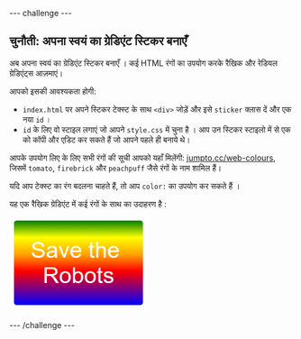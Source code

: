 --- challenge ---

## चुनौती: अपना स्वयं का ग्रेडिएंट स्टिकर बनाएँ

अब अपना स्वयं का ग्रेडिएंट स्टिकर बनाएँ । कई HTML रंगों का उपयोग करके रैखिक और रेडियल ग्रेडिएंट्स आज़माएं।

आपको इसकी आवश्यकता होगी:

+ `index.html` पर अपने स्टिकर टेक्स्ट के साथ `<div>` जोड़ें और इसे `sticker` क्लास दें और एक नया `id` ।
+ `id` के लिए वो स्टाइल लगाएं जो आपने `style.css` में चुना है । आप उन स्टिकर स्टाइलो में से एक को कॉपी और एडिट कर सकते हैं जो आपने पहले ही बनाये थे। 

आपके उपयोग लिए के लिए सभी रंगों की सूची आपको यहाँ मिलेंगी: [jumpto.cc/web-colours](http://jumpto.cc/web-colours), जिसमें `tomato`, `firebrick` और `peachpuff` जैसे रंगों के नाम शामिल हैं।

यदि आप टेक्स्ट का रंग बदलना चाहते हैं, तो आप `color:` का उपयोग कर सकते हैं ।

यह एक रैखिक ग्रेडिएंट में कई रंगों के साथ का उदाहरण है :

![स्क्रीनशॉट](images/stickers-save-robots.png)

--- /challenge ---